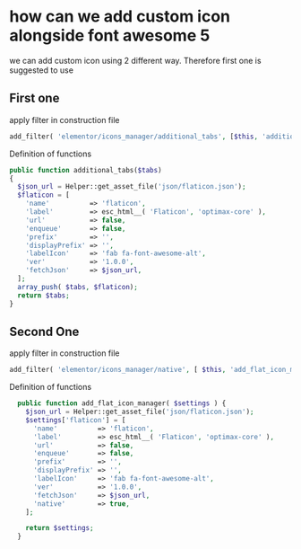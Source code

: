 # how can we add custom icon alongside font awesome 5


we can add custom icon using 2 different way. Therefore first one is suggested to use 

## First one 

apply filter in construction file 

~~~php
add_filter( 'elementor/icons_manager/additional_tabs', [$this, 'additional_tabs'], 10, 1 );
~~~


Definition of functions


~~~php
public function additional_tabs($tabs)
{
  $json_url = Helper::get_asset_file('json/flaticon.json');
  $flaticon = [
    'name'          => 'flaticon',
    'label'         => esc_html__( 'Flaticon', 'optimax-core' ),
    'url'           => false,
    'enqueue'       => false,
    'prefix'        => '',
    'displayPrefix' => '',
    'labelIcon'     => 'fab fa-font-awesome-alt',
    'ver'           => '1.0.0',
    'fetchJson'     => $json_url,
  ];
  array_push( $tabs, $flaticon);
  return $tabs;
}
~~~



## Second One 


apply filter in construction file 

~~~php
add_filter( 'elementor/icons_manager/native', [ $this, 'add_flat_icon_manager' ]);
~~~

Definition of functions

~~~php
  public function add_flat_icon_manager( $settings ) {
    $json_url = Helper::get_asset_file('json/flaticon.json');
    $settings['flaticon'] = [
      'name'          => 'flaticon',
      'label'         => esc_html__( 'Flaticon', 'optimax-core' ),
      'url'           => false,
      'enqueue'       => false,
      'prefix'        => '',
      'displayPrefix' => '',
      'labelIcon'     => 'fab fa-font-awesome-alt',
      'ver'           => '1.0.0',
      'fetchJson'     => $json_url,
      'native'        => true,
    ];

    return $settings;
  }
~~~




